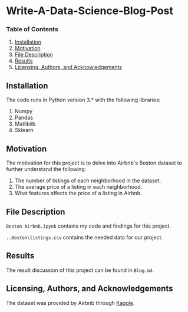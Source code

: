 # Write-A-Data-Science-Blog-Post

### Table of Contents

1. [Installation](#installation)
2. [Motivation](#motivation)
3. [File Description](#files)
4. [Results](#results)
5. [Licensing, Authors, and Acknowledgements](#licensing)

## Installation <a name="installation"></a>

The code runs in Python version 3.* with the following libraries:

1. Numpy
2. Pandas
3. Matliblib
4. Sklearn

## Motivation <a name="motivation"></a>

The motivation for this project is to delve into Airbnb's Boston dataset to further understand the following:

1. The number of listings of each neighborhood in the dataset. 
2. The average price of a listing in each neighborhood. 
3. What features affects the price of a listing in Airbnb.

## File Description <a name="files"></a>

`Boston Airbnb.ipynb` contains my code and findings for this project.

`..Boston\listings.csv` contains the needed data for our project.

## Results <a name="results"></a>

The result discussion of this project can be found in `Blog.md`.

## Licensing, Authors, and Acknowledgements <a name="licensing"></a>

The dataset was provided by Airbnb through [Kaggle](https://www.kaggle.com/airbnb/boston).
